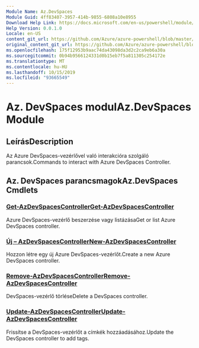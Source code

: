 ```yaml
---
Module Name: Az.DevSpaces
Module Guid: 4ff83407-3957-414b-9855-6808a10e8955
Download Help Link: https://docs.microsoft.com/en-us/powershell/module/az.devspaces
Help Version: 0.0.1.0
Locale: en-US
content_git_url: https://github.com/Azure/azure-powershell/blob/master/src/DevSpaces/DevSpaces/help/Az.DevSpaces.md
original_content_git_url: https://github.com/Azure/azure-powershell/blob/master/src/DevSpaces/DevSpaces/help/Az.DevSpaces.md
ms.openlocfilehash: 175f12953b9aac74da43098da3d2c2ca9eb6a30a
ms.sourcegitcommit: 0b94b9566124331d0b15eb7f5a811305c254172e
ms.translationtype: MT
ms.contentlocale: hu-HU
ms.lasthandoff: 10/15/2019
ms.locfileid: "93665549"
---
```

# <span data-ttu-id="0d5f3-101">Az. DevSpaces modul</span><span class="sxs-lookup"><span data-stu-id="0d5f3-101">Az.DevSpaces Module</span></span>
## <span data-ttu-id="0d5f3-102">Leírás</span><span class="sxs-lookup"><span data-stu-id="0d5f3-102">Description</span></span>
<span data-ttu-id="0d5f3-103">Az Azure DevSpaces-vezérlővel való interakcióra szolgáló parancsok.</span><span class="sxs-lookup"><span data-stu-id="0d5f3-103">Commands to interact with Azure DevSpaces Controller.</span></span>

## <span data-ttu-id="0d5f3-104">Az. DevSpaces parancsmagok</span><span class="sxs-lookup"><span data-stu-id="0d5f3-104">Az.DevSpaces Cmdlets</span></span>
### [<span data-ttu-id="0d5f3-105">Get-AzDevSpacesController</span><span class="sxs-lookup"><span data-stu-id="0d5f3-105">Get-AzDevSpacesController</span></span>](Get-AzDevSpacesController.md)
<span data-ttu-id="0d5f3-106">Azure DevSpaces-vezérlő beszerzése vagy listázása</span><span class="sxs-lookup"><span data-stu-id="0d5f3-106">Get or list Azure DevSpaces controller.</span></span>

### [<span data-ttu-id="0d5f3-107">Új – AzDevSpacesController</span><span class="sxs-lookup"><span data-stu-id="0d5f3-107">New-AzDevSpacesController</span></span>](New-AzDevSpacesController.md)
<span data-ttu-id="0d5f3-108">Hozzon létre egy új Azure DevSpaces-vezérlőt.</span><span class="sxs-lookup"><span data-stu-id="0d5f3-108">Create a new Azure DevSpaces controller.</span></span>

### [<span data-ttu-id="0d5f3-109">Remove-AzDevSpacesController</span><span class="sxs-lookup"><span data-stu-id="0d5f3-109">Remove-AzDevSpacesController</span></span>](Remove-AzDevSpacesController.md)
<span data-ttu-id="0d5f3-110">DevSpaces-vezérlő törlése</span><span class="sxs-lookup"><span data-stu-id="0d5f3-110">Delete a DevSpaces controller.</span></span>

### [<span data-ttu-id="0d5f3-111">Update-AzDevSpacesController</span><span class="sxs-lookup"><span data-stu-id="0d5f3-111">Update-AzDevSpacesController</span></span>](Update-AzDevSpacesController.md)
<span data-ttu-id="0d5f3-112">Frissítse a DevSpaces-vezérlőt a címkék hozzáadásához.</span><span class="sxs-lookup"><span data-stu-id="0d5f3-112">Update the DevSpaces controller to add tags.</span></span> 

